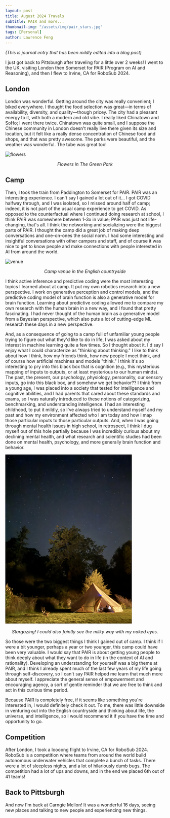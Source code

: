 ```yaml
---
layout: post
title: August 2024 Travels
subtitle: PAIR and more...
thumbnail-img: "/assets/img/pair_stars.jpg"
tags: [Personal]
author: Lawrence Feng
---
```

*(This is journal entry that has been mildly edited into a blog post)*

I just got back to Pittsburgh after traveling for a little over 2 weeks! I went to the UK, visiting London then Somerset for PAIR (Program on AI and Reasoning), and then I flew to Irvine, CA for RoboSub 2024.

## London

London was wonderful. Getting around the city was really convenient; I biked everywhere. I thought the food selection was great—in terms of availability, diversity, and quality—though pricey. The city had a pleasant energy to it, with both a modern and old vibe. I really liked Chinatown and SoHo; I went there twice. Chinatown was quite small, and I suppose the Chinese community in London doesn't really live there given its size and location, but it felt like a really dense concentration of Chinese food and shops, and that was pretty awesome. The parks were beautiful, and the weather was wonderful. The tube was great too!

<img src="/assets/img/london_flowers.png" alt="flowers" width="400" class="center"/>
<p style="text-align: center;"><em>Flowers in The Green Park</em></p>

## Camp

Then, I took the train from Paddington to Somerset for PAIR. PAIR was an interesting experience. I can't say I gained a lot out of it… I got COVID halfway through, and I was isolated, so I missed around half of camp; indeed, it is not part of the usual camp experience to get COVID. As opposed to the counterfactual where I continued doing research at school, I think PAIR was somewhere between 1-3x in value; PAIR was just not life-changing, that's all. I think the networking and socializing were the biggest parts of PAIR. I thought the camp did a great job of making deep conversations and one-on-ones the social norm. I had some interesting and insightful conversations with other campers and staff, and of course it was nice to get to know people and make connections with people interested in AI from around the world.

<img src="/assets/img/pair_venue.png" alt="venue" width="400" class="center"/>
<p style="text-align: center;"><em>Camp venue in the English countryside</em></p>

I think active inference and predictive coding were the most interesting topics I learned about at camp. It put my own robotics research into a new perspective. I work on generative perception and control models, and the predictive coding model of brain function is also a generative model for brain function. Learning about predictive coding allowed me to compare my own research with the human brain in a new way, and I found that pretty fascinating. I had never thought of the human brain as a generative model from a Bayesian perspective, which also puts a lot of cutting-edge ML research these days in a new perspective.

And, as a consequence of going to a camp full of unfamiliar young people trying to figure out what they'd like to do in life, I was asked about my interest in machine learning quite a few times. So I thought about it. I'd say I enjoy what I could characterize as "thinking about thinking." I like to think about how I think, how my friends think, how new people I meet think, and of course how artificial machines and models "think." I think it's so interesting to pry into this black box that is cognition (e.g., this mysterious mapping of inputs to outputs, or at least mysterious to our human minds). The past, the present, our psychology, physiology, personality, our sensory inputs, go into this black box, and somehow we get behavior?? I think from a young age, I was placed into a society that tested for intelligence and cognitive abilities, and I had parents that cared about these standards and exams, so I was naturally introduced to these notions of categorizing, benchmarking, and understanding intelligence. I had an interesting childhood, to put it mildly, so I've always tried to understand myself and my past and how my environment affected who I am today and how I map those particular inputs to those particular outputs. And, when I was going through mental health issues in high school, in retrospect, I think I dug myself out of this hole partially because I was incredibly curious about my declining mental health, and what research and scientific studies had been done on mental health, psychology, and more generally brain function and behavior.

<img src="/assets/img/pair_tent.jpg" alt="tent" width="400" class="center"/>
<p style="text-align: center;"><em>Stargazing! I could also faintly see the milky way with my naked eyes.</em></p>

So those were the two biggest things I think I gained out of camp. I think if I were a bit younger, perhaps a year or two younger, this camp could have been very valuable. I would say that PAIR is about getting young people to think deeply about what they want to do in life (in the context of AI and rationality). Developing an understanding for yourself was a big theme at PAIR, and I think I already spent much of the last few years of my life going through self-discovery, so I can't say PAIR helped me learn that much more about myself. I appreciate the general sense of empowerment and encouraging agency, a sort of gentle reminder that we are free to think and act in this curious time period.

Because PAIR is completely free, if it seems like something you're interested in, I would definitely check it out. To me, there was little downside in venturing out into the English countryside and thinking about life, the universe, and intelligence, so I would recommend it if you have the time and opportunity to go.

## Competition

After London, I took a loooong flight to Irvine, CA for RoboSub 2024. RoboSub is a competition where teams from around the world build autonomous underwater vehicles that complete a bunch of tasks. There were a lot of sleepless nights, and a lot of hilariously dumb bugs. The competition had a lot of ups and downs, and in the end we placed 6th out of 41 teams!

## Back to Pittsburgh

And now I'm back at Carngie Mellon! It was a wonderful 16 days, seeing new places and talking to new people and experiencing new things. 